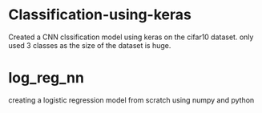 # Classification-using-keras
Created a CNN clssification model using keras on the cifar10 dataset.
only used 3 classes as the size of the dataset is huge.

# log_reg_nn
creating a logistic regression model from scratch using numpy and python
